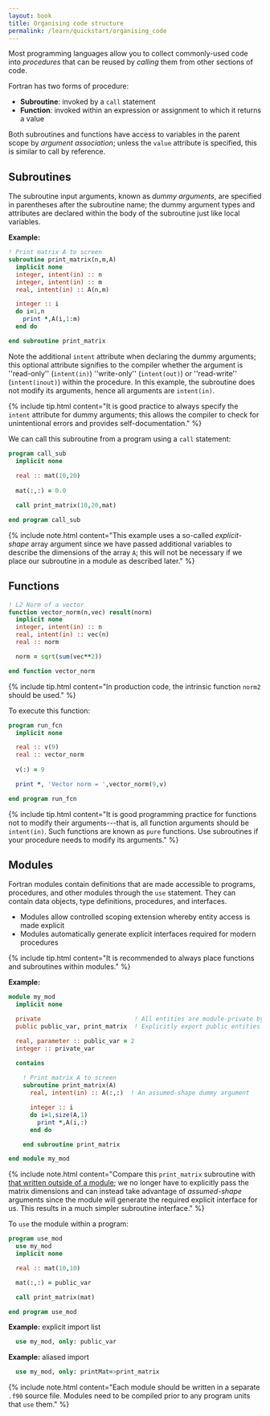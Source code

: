 ```yaml
---
layout: book
title: Organising code structure
permalink: /learn/quickstart/organising_code
---
```


Most programming languages allow you to collect commonly-used code into
_procedures_ that can be reused by _calling_ them from other sections of code.

Fortran has two forms of procedure:

- __Subroutine__: invoked by a `call` statement
- __Function__: invoked within an expression or assignment to which it returns a value

Both subroutines and functions have access to variables in the parent scope by _argument association_;
unless the `value` attribute is specified, this is similar to call by reference.

## Subroutines

The subroutine input arguments, known as _dummy arguments_, are specified in parentheses after the subroutine name;
the dummy argument types and attributes are declared within the body of the subroutine just like local variables.

__Example:__

```fortran
! Print matrix A to screen
subroutine print_matrix(n,m,A)
  implicit none
  integer, intent(in) :: n
  integer, intent(in) :: m
  real, intent(in) :: A(n,m)

  integer :: i
  do i=1,n
    print *,A(i,1:m)
  end do

end subroutine print_matrix
```


Note the additional `intent` attribute when declaring the dummy arguments; this optional attribute signifies to the compiler whether the argument
is ''read-only'' (`intent(in)`) ''write-only'' (`intent(out)`) or ''read-write'' (`intent(inout)`) within the procedure.
In this example, the subroutine does not modify its arguments, hence all arguments are `intent(in)`.

{% include tip.html content="It is good practice to always specify the `intent` attribute for
dummy arguments; this allows the compiler to check for unintentional errors and provides self-documentation." %}


We can call this subroutine from a program using a `call` statement:
```fortran
program call_sub
  implicit none
  
  real :: mat(10,20)
  
  mat(:,:) = 0.0

  call print_matrix(10,20,mat)

end program call_sub
```

{% include note.html content="This example uses a so-called _explicit-shape_ array argument since we have passed additional variables to describe
the dimensions of the array `A`; this will not be necessary if we place our subroutine in a module as described later." %}


## Functions

```fortran
! L2 Norm of a vector
function vector_norm(n,vec) result(norm)
  implicit none
  integer, intent(in) :: n
  real, intent(in) :: vec(n)
  real :: norm

  norm = sqrt(sum(vec**2))

end function vector_norm
```
{% include tip.html content="In production code, the intrinsic function `norm2` should be used." %}

To execute this function:

```fortran
program run_fcn
  implicit none

  real :: v(9)
  real :: vector_norm
  
  v(:) = 9

  print *, 'Vector norm = ',vector_norm(9,v)

end program run_fcn
```

{% include tip.html content="It is good programming practice for functions not to modify their arguments---that is, all function arguments should be `intent(in)`.
Such functions are known as `pure` functions.
Use subroutines if your procedure needs to modify its arguments." %}


## Modules

Fortran modules contain definitions that are made accessible to programs, procedures, and other modules through the `use` statement.
They can contain data objects, type definitions, procedures, and interfaces.

- Modules allow controlled scoping extension whereby entity access is made explicit
- Modules automatically generate explicit interfaces required for modern procedures

{% include tip.html content="It is recommended to always place functions and subroutines
within modules." %}

__Example:__ 

```fortran
module my_mod 
  implicit none

  private                          ! All entities are module-private by default
  public public_var, print_matrix  ! Explicitly export public entities

  real, parameter :: public_var = 2
  integer :: private_var

  contains
    
    ! Print matrix A to screen
    subroutine print_matrix(A)
      real, intent(in) :: A(:,:)  ! An assumed-shape dummy argument

      integer :: i
      do i=1,size(A,1)
        print *,A(i,:)
      end do

    end subroutine print_matrix

end module my_mod
```

{% include note.html content="Compare this `print_matrix` subroutine with [that written outside of a module](#subroutines);
we no longer have to explicitly pass the matrix dimensions and can instead take
advantage of _assumed-shape_ arguments since the module will generate the required
explicit interface for us. This results in a much simpler subroutine interface." %}

To `use` the module within a program:
```fortran
program use_mod
  use my_mod
  implicit none

  real :: mat(10,10)

  mat(:,:) = public_var

  call print_matrix(mat)

end program use_mod
```

__Example:__ explicit import list

```fortran
  use my_mod, only: public_var
```

__Example:__ aliased import

```fortran
  use my_mod, only: printMat=>print_matrix
```

{% include note.html content="Each module should be written in a separate `.f90` source file. Modules need to be compiled prior to any program units that `use` them." %}



